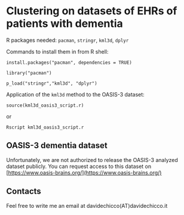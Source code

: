 # Clustering on datasets of EHRs of patients with dementia

R packages needed: `pacman`, `stringr`, `kml3d`, `dplyr`

Commands to install them in from R shell:

`install.packages("pacman", dependencies = TRUE)`

`library("pacman")`

`p_load("stringr","kml3d", "dplyr")`

Application of the `kml3d` method to the OASIS-3 dataset:

`source(kml3d_oasis3_script.r)`

or

`Rscript kml3d_oasis3_script.r`

## OASIS-3 dementia dataset
Unfortunately, we are not authorized to release the OASIS-3 analyzed dataset publicly. You can request access to this dataset on [https://www.oasis-brains.org/](https://www.oasis-brains.org/)

## Contacts
Feel free to write me an email at davidechicco(AT)davidechicco.it
